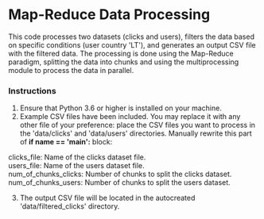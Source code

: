 # Map-Reduce Data Processing
This code processes two datasets (clicks and users), filters the data based on specific conditions (user country 'LT'), and generates an output CSV file with the filtered data. The processing is done using the Map-Reduce paradigm, splitting the data into chunks and using the multiprocessing module to process the data in parallel.

### Instructions
1. Ensure that Python 3.6 or higher is installed on your machine.
2. Example CSV files have been included. You may replace it with any other file of your preference: place the CSV files you want to process in the 'data/clicks' and 'data/users' directories. Manually rewrite this part of __if __name__ == '__main__':__ block:

clicks_file: Name of the clicks dataset file.\
users_file: Name of the users dataset file.\
num_of_chunks_clicks: Number of chunks to split the clicks dataset.\
num_of_chunks_users: Number of chunks to split the users dataset.

3. The output CSV file will be located in the autocreated 'data/filtered_clicks' directory.


